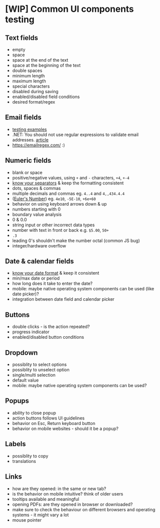 # [WIP] Common UI components testing

## Text fields
- empty
- space
- space at the end of the text
- space at the beginning of the text
- double spaces
- minimum length
- maximum length
- special characters
- disabled during saving
- enabled/disabled field conditions
- desired format/regex



## Email fields
* [testing examples](https://gist.github.com/cjaoude/fd9910626629b53c4d25)
* .NET: You should not use regular expressions to validate email addresses. [article](https://stackoverflow.com/questions/201323/how-to-validate-an-email-address-using-a-regular-expression/1903368#1903368)
* https://emailregex.com/ :)


## Numeric fields
- blank or space
- positive/negative values, using `+` and `-` characters, `+4`, `+-4`
- [know your separators](https://docs.oracle.com/cd/E19455-01/806-0169/overview-9/index.html) & keep the formatting consistent
- dots, spaces & commas
- multiple decimals and commas eg. `4..4` and `4,,434.4.4`
- ([Euler's Number](https://www.mathsisfun.com/numbers/e-eulers-number.html)) eg. `4e10`, `-5E-10`, `+6e+60`
- behavior on using keyboard arrows down & up
- numbers starting with 0
- boundary value analysis
- 0 & 0.0
- string input or other incorrect data types
- number with text in front or back e.g. `$5.00`, `50+`
- `.3`
- leading 0's shouldn't make the number octal (common JS bug)
- integer/hardware overflow

## Date & calendar fields
- [know your date format](https://docs.oracle.com/cd/E41183_01/DR/Date_Format_Types.html) & keep it consistent
- min/max date or period
- how long does it take to enter the date?
- mobile: maybe native operating system components can be used (like date picker)?
- integration between date field and calendar picker

## Buttons
- double clicks - is the action repeated?
- progress indicator
- enabled/disabled button conditions

## Dropdown
- possiblity to select options
- possiblity to unselect option
- single/multi selection
- default value
- mobile: maybe native operating system components can be used?

## Popups
- ability to close popup
- action buttons follows UI guidelines
- behavior on Esc, Return keyboard button
- behavior on mobile websites - should it be a popup?

## Labels
- possiblity to copy
- translations

## Links
- how are they opened: in the same or new tab? 
- is the behavior on mobile intuitive? think of older users
- tooltips available and meaningful
- opening PDFs: are they opened in browser or downloaded?
- make sure to check the behaviour on different browsers and operating systems - it might vary a lot
- mouse pointer